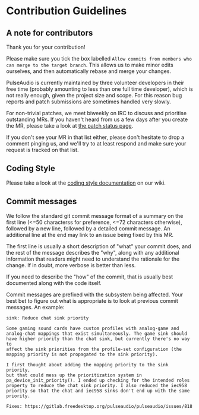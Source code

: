 # Contribution Guidelines

## A note for contributors

Thank you for your contribution!

Please make sure you tick the box labelled `Allow commits from members who can
merge to the target branch`. This allows us to make minor edits ourselves, and
then automatically rebase and merge your changes.

PulseAudio is currently maintained by three volunteer developers in their free
time (probably amounting to less than one full time developer), which is not
really enough, given the project size and scope. For this reason bug reports
and patch submissions are sometimes handled very slowly.

For non-trivial patches, we meet biweekly on IRC to discuss and prioritise
outstanding MRs. If you haven't heard from us a few days after you create the
MR, please take a look at [the patch status
page](https://www.freedesktop.org/wiki/Software/PulseAudio/PatchStatus/).

If you don't see your MR in that list either, please don't hesitate to drop a
comment pinging us, and we'll try to at least respond and make sure your
request is tracked on that list.

## Coding Style

Please take a look at the [coding style
documentation](https://www.freedesktop.org/wiki/Software/PulseAudio/Documentation/Developer/CodingStyle/)
on our wiki.

## Commit messages

We follow the standard git commit message format of a summary on the first line
(<=50 characterss for preference, <=72 characters otherwise), followed by a new
line, followed by a detailed commit message. An additional line at the end may
link to an issue being fixed by this MR.

The first line is usually a short description of "what" your commit does, and
the rest of the message describes the "why", along with any additional
information that readers might need to understand the rationale for the change.
If in doubt, more verbose is better than less.

If you need to describe the "how" of the commit, that is usually best
documented along with the code itself.

Commit messages are prefixed with the subsystem being affected. Your best bet
to figure out what is appropriate is to look at previous commit messages. An
example:

```
sink: Reduce chat sink priority

Some gaming sound cards have custom profiles with analog-game and
analog-chat mappings that exist simultaneously. The game sink should
have higher priority than the chat sink, but currently there's no way to
affect the sink priorities from the profile-set configuration (the
mapping priority is not propagated to the sink priority).

I first thought about adding the mapping priority to the sink priority,
but that could mess up the prioritization system in
pa_device_init_priority(). I ended up checking for the intended roles
property to reduce the chat sink priority. I also reduced the iec958
priority so that the chat and iec958 sinks don't end up with the same
priority.

Fixes: https://gitlab.freedesktop.org/pulseaudio/pulseaudio/issues/818
```

